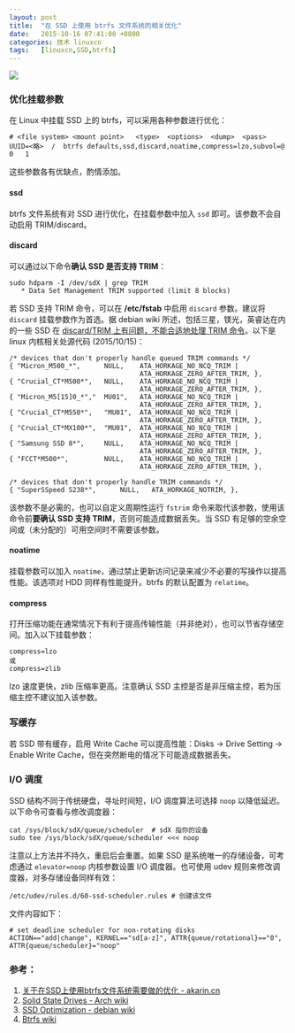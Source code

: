 ```yaml
---
layout: post
title:	"在 SSD 上使用 btrfs 文件系统的相关优化"
date:	2015-10-16 07:41:00 +0800 
categories:	技术 linuxcn 
tags:	[linuxcn,SSD,btrfs]
---
```



![](/Asserts/Images//attachment/album/201510/15/230357ybnq0nw0bjyjni9i.jpg)


### 优化挂载参数


在 Linux 中挂载 SSD 上的 btrfs，可以采用各种参数进行优化：



```
# <file system> <mount point>   <type>  <options>  <dump>  <pass>
UUID=<略>  /  btrfs defaults,ssd,discard,noatime,compress=lzo,subvol=@ 0   1

```

这些参数各有优缺点，酌情添加。


#### ssd


btrfs 文件系统有对 SSD 进行优化，在挂载参数中加入 `ssd` 即可。该参数不会自动启用 TRIM/discard。


#### discard


可以通过以下命令**确认 SSD 是否支持 TRIM**：




```
sudo hdparm -I /dev/sdX | grep TRIM
   * Data Set Management TRIM supported (limit 8 blocks)

```

若 SSD 支持 TRIM 命令，可以在 **/etc/fstab** 中启用 `discard` 参数。建议将 `discard` 挂载参数作为首选。据 debian wiki 所述，包括三星，镁光，英睿达在内的一些 SSD 在 [discard/TRIM 上有问题，不能合适地处理 TRIM 命令](https://git.kernel.org/cgit/linux/kernel/git/torvalds/linux.git/tree/drivers/ata/libata-core.c#n4227)。以下是 linux 内核相关处源代码 (2015/10/15)：



```
/* devices that don't properly handle queued TRIM commands */
{ "Micron_M500_*",      NULL,    ATA_HORKAGE_NO_NCQ_TRIM |
                                 ATA_HORKAGE_ZERO_AFTER_TRIM, },
{ "Crucial_CT*M500*",   NULL,    ATA_HORKAGE_NO_NCQ_TRIM |
                                 ATA_HORKAGE_ZERO_AFTER_TRIM, },
{ "Micron_M5[15]0_*","  MU01",   ATA_HORKAGE_NO_NCQ_TRIM |
                                 ATA_HORKAGE_ZERO_AFTER_TRIM, },
{ "Crucial_CT*M550*",   "MU01",  ATA_HORKAGE_NO_NCQ_TRIM |
                                 ATA_HORKAGE_ZERO_AFTER_TRIM, },
{ "Crucial_CT*MX100*",  "MU01",  ATA_HORKAGE_NO_NCQ_TRIM |
                                 ATA_HORKAGE_ZERO_AFTER_TRIM, },
{ "Samsung SSD 8*",     NULL,    ATA_HORKAGE_NO_NCQ_TRIM |
                                 ATA_HORKAGE_ZERO_AFTER_TRIM, },
{ "FCCT*M500*",         NULL,    ATA_HORKAGE_NO_NCQ_TRIM |
                                 ATA_HORKAGE_ZERO_AFTER_TRIM, },

/* devices that don't properly handle TRIM commands */
{ "SuperSSpeed S238*",      NULL,   ATA_HORKAGE_NOTRIM, },

```

该参数不是必需的，也可以自定义周期性运行 `fstrim` 命令来取代该参数，使用该命令前**要确认 SSD 支持 TRIM**，否则可能造成数据丢失。当 SSD 有足够的空余空间或（未分配的）可用空间时不需要该参数。


#### noatime


挂载参数可以加入 `noatime`，通过禁止更新访问记录来减少不必要的写操作以提高性能。该选项对 HDD 同样有性能提升。btrfs 的默认配置为 `relatime`。


#### compress


打开压缩功能在通常情况下有利于提高传输性能（并非绝对），也可以节省存储空间。加入以下挂载参数：



```
compress=lzo
或
compress=zlib

```

lzo 速度更快，zlib 压缩率更高。注意确认 SSD 主控是否是非压缩主控，若为压缩主控不建议加入该参数。


### 写缓存


若 SSD 带有缓存，启用 Write Cache 可以提高性能：Disks -> Drive Setting -> Enable Write Cache，但在突然断电的情况下可能造成数据丢失。


### I/O 调度


SSD 结构不同于传统硬盘，寻址时间短，I/O 调度算法可选择 `noop` 以降低延迟。以下命令可查看与修改调度器：



```
cat /sys/block/sdX/queue/scheduler  # sdX 指你的设备
sudo tee /sys/block/sdX/queue/scheduler <<< noop

```

注意以上方法并不持久，重启后会重置。如果 SSD 是系统唯一的存储设备，可考虑通过 `elevator=noop` 内核参数设置 I/O 调度器。也可使用 udev 规则来修改调度器，对多存储设备同样有效：



```
/etc/udev/rules.d/60-ssd-scheduler.rules # 创建该文件
```

文件内容如下：



```
# set deadline scheduler for non-rotating disks
ACTION=="add|change", KERNEL=="sd[a-z]", ATTR{queue/rotational}=="0", ATTR{queue/scheduler}="noop"

```

### 参考：


1. [关于在SSD上使用btrfs文件系统需要做的优化 - akarin.cn](http://www.akarin.cn/archives-73.html)
2. [Solid State Drives - Arch wiki](https://wiki.archlinux.org/index.php/Solid_State_Drives_(%E7%AE%80%E4%BD%93%E4%B8%AD%E6%96%87))
3. [SSD Optimization - debian wiki](https://wiki.debian.org/SSDOptimization)
4. [Btrfs wiki](https://btrfs.wiki.kernel.org/index.php/FAQ)

